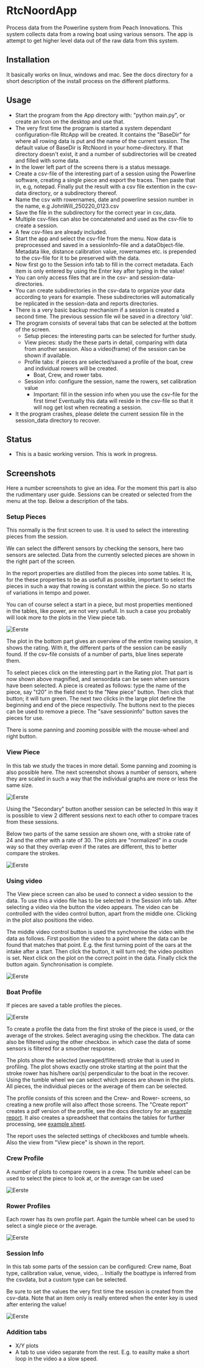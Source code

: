 # RtcNoordApp

Process data from the Powerline system from Peach Innovations.
This system collects data from a rowing boat using various sensors.
The app is attempt to get higher level data out of the raw data from this system.

## Installation

It basically works on linux, windows and mac. See the docs directory for a short description of the install process on the different platforms.

## Usage

  - Start the program from the App directory with: "python main.py", or create an Icon on the desktop and use that.
  - The very first time the program is started a system dependant configuration-file RtcApp will be created. It contains the "BaseDir" for where all rowing data is put and the name of the current session.
    The default value of BaseDir is RtcNoord in your home-directory.
    If that directory doesn't exist, it and a number of subdirectories will be created and filled with some data.
  - In the lower left part of the screens there is a status message.
  - Create a csv-file of the interesting part of a session using the Powerline software, creating a single piece and export the traces.
    Then paste that in, e.g, notepad. Finally put the result with a csv file extention in the csv-data directory, or a subdirectory thereof.
  - Name the csv with rowernames, date and powerline session number in the name, e.g JohnWill_250220_0123.csv
  - Save the file in the subdirectory for the correct year in csv_data.
  - Multiple csv-files can also be concatenated and used as the csv-file to create a session.
  - A few csv-files are already included.
  - Start the app and select the csv-file from the menu.
    Now data is preprocessed and saved in a sessionInfo-file and a dataObject-file.
    Metadata like, distance calibration value, rowernames etc. is prepended to the csv-file for it to be preserved with the data.
  - Now first go to the Session info tab to fill in the correct metadata.
    Each item is only entered by using the Enter key after typing in the value!
  - You can only access files that are in the csv- and session-data- directories.
  - You can create subdirectories in the csv-data to organize your data according to years for example.
    These subdirectories will automatically be replicated in the session-data and reports directories.
  - There is a very basic backup mechanism if a session is created a second time. The previous session file wil be saved in a directory 'old'.
  - The program consists of several tabs that can be selected at the bottom of the screen.
      - Setup pieces: the interesting parts can be selected for further study.
      - View pieces: study the these parts in detail, comparing with data from another session. Also a video(frame) of the session can be shown if available.
      - Profile tabs: if pieces are selected/saved a profile of the boat, crew and individual rowers will be created.
          - Boat, Crew, and rower tabs.
      - Session info: configure the session, name the rowers, set calibration value
          - Important: fill in the session info when you use the csv-file for the first time! Eventually this data will reside in the csv-file so that it will nog get lost when recreating a session.
   - It the program crashes, please delete the current session file in the session_data directory to recover.

## Status

   - This is a basic working version. This is work in progress.

## Screenshots

Here a number screenshots to give an idea.
For the moment this part is also the rudimentary user guide.
Sessions can be created or selected from the menu at the top.
Below a description of the tabs.

### Setup Pieces

This normally is the first screen to use.
It is used to select the interesting pieces from the session.

We can select the different sensors by checking the sensors, here two sensors are selected.
Data from the currently selected pieces are shown in the right part of the screen.

In the report properties are distilled from the pieces into some tables.
It is, for the these properties to be as usefull as possible, important to select the pieces in such a way that rowing is constant within the piece.
So no starts of variations in tempo and power.

You can of course select a start in a piece, but most properties mentioned in the tables, like power, are not very usefull.
In such a case you probably will look more to the plots in the View piece tab.


![Eerste](docs/SetupPieces.png)

The plot in the bottom part gives an overview of the entire rowing session, it shows the rating.
With it, the different parts of the session can be easily found.
If the csv-file consists of a number of parts, blue lines seperate them.

To select pieces click on the interesting part in the Rating plot.
That part is now shown above magnified, and sensordata can be seen when sensors have been selected.
A piece is created as follows: type the name of the piece, say "t20" in the field next to the "New piece" button.
Then click that button; it will turn green.
The next two clicks in the large plot define the beginning and end of the piece respectivily.
The buttons next to the pieces can be used to remove a piece.
The "save sessioninfo" button saves the pieces for use.

There is some panning and zooming possible with the mouse-wheel and right button.

### View Piece

In this tab we study the traces in more detail.
Some panning and zooming is also possible here.
The next screenshot shows a number of sensors, where they are scaled in such a way that the individual graphs are more or less the same size.

![Eerste](docs/ViewPiece.png)

Using the "Secondary" button another session can be selected
In this way it is possible to view 2 different sessions next to each other to compare traces from these sessions.

Below two parts of the same session are shown one, with a stroke rate of 24 and the other with a rate of 30.
The plots are "normalized" in a crude way so that they overlap even if the rates are different, this to better compare the strokes.

![Eerste](docs/ViewPiece2.png)

### Using video

The View piece screen can also be used to connect a video session to the data.
To use this a video file has to be selected in the Session info tab.
After selecting a video via the button the video appears.
The video can be controlled with the video control button, apart from the middle one.
Clicking in the plot also positions the video.

The middle video control button is used the synchronise the video with the data as follows.
First position the video to a point where the data can be found that matches that point.
E.g. the first turning point of the oars at the intake after a start.
Then click the button, it will turn red; the video position is set.
Next click on the plot on the correct point in the data.
Finally click the button again. Synchronisation is complete.

![Eerste](docs/ViewVideo.png)

### Boat Profile

If pieces are saved a table profiles the pieces.

![Eerste](docs/BoatProfile.png)

To create a profile the data from the first stroke of the piece is used, or the average of the strokes.
Select averaging using the checkbox.
The data can also be filtered using the other checkbox. in which case the data of some sensors is filtered for a smoother response.

The plots show the selected (averaged/filtered) stroke that is used in profiling.
The plot shows exactly one stroke starting at the point that the stroke rower has his/here oar(s) perpendicular to the boat in the recover.
Using the tumble wheel we can select which pieces are shown in the plots.
All pieces, the individual pieces or the average of them can be selected.

The profile consists of this screen and the Crew- and Rower- screens, so creating a new profile will also affect those screens.
The "Create report" creates a pdf version of the profile, see the docs directory for an [example report](docs/example_report.pdf).
It also creates a spreadsheet that contains the tables for further processing, see [example sheet](docs/example_report.xlsx).

The report uses the selected settings of checkboxes and tumble wheels.
Also the view from "View piece" is shown in the report.

### Crew Profile

A number of plots to compare rowers in a crew.
The tumble wheel can be used to select the piece to look at, or the average can be used

![Eerste](docs/CrewProfile.png)

### Rower Profiles

Each rower has its own profile part.
Again the tumble wheel can be used to select a single piece or the average.

![Eerste](docs/RowerView.png)

### Session Info

In this tab some parts of the session can be configured: Crew name, Boat type, calibration value, venue, video, ..
Initially the boattype is inferred from the csvdata, but a custom type can be selected.

Be sure to set the values the very first time the session is created from the csv-data.
Note that an item only is really entered when the enter key is used after entering the value!

![Eerste](docs/SessionInfo.png)


### Addition tabs

  -  X/Y plots
  -  A tab to use video separate from the rest. E.g. to easilty make a short loop in the video a a slow speed.
